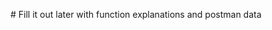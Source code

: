 #   F i l l   i t   o u t   l a t e r   w i t h   f u n c t i o n   e x p l a n a t i o n s   a n d   p o s t m a n   d a t a 
 
 
